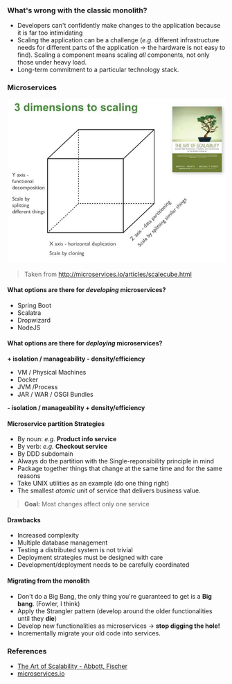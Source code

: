 ### What's wrong with the classic monolith?

* Developers can't confidently make changes to the application because it is far too intimidating
* Scaling the application can be a challenge (*e.g.* different infrastructure needs for different parts of the application -> the hardware is not easy to find). Scaling a component means scaling *all* components, not only those under heavy load.
* Long-term commitment to a particular technology stack.

### Microservices

![Scale cube](img/scale-cube.jpg "Scale Cube")
> Taken from http://microservices.io/articles/scalecube.html

#### What options are there for *developing* microservices?

* Spring Boot
* Scalatra
* Dropwizard
* NodeJS

#### What options are there for *deploying* microservices?

**+ isolation / manageability - density/efficiency**

* VM / Physical Machines
* Docker
* JVM /Process
* JAR / WAR / OSGI Bundles

**- isolation / manageability + density/efficiency**

#### Microservice partition Strategies

* By noun: *e.g.* **Product info service**
* By verb: *e.g.* **Checkout service**
* By DDD subdomain
* Always do the partition with the Single-reponsibility principle in mind
* Package together things that change at the same time and for the same reasons
* Take UNIX utilities as an example (do one thing right)
* The smallest *atomic* unit of service that delivers business value.

> **Goal:** Most changes affect only one service

#### Drawbacks

* Increased complexity
* Multiple database management
* Testing a distributed system is not trivial
* Deployment strategies must be designed with care
* Development/deployment needs to be carefully coordinated

#### Migrating from the monolith

* Don't do a Big Bang, the only thing you're guaranteed to get is a **Big bang**. (Fowler, I think)
* Apply the Strangler pattern (develop around the older functionalities until they **die**)
* Develop new functionalities as microservices -> **stop digging the hole!**
* Incrementally migrate your old code into services.

### References
* [The Art of Scalability - Abbott, Fischer](http://www.amazon.com/The-Art-Scalability-Architecture-Organizations/dp/0137030428)
* [microservices.io](http://microservices.io)
